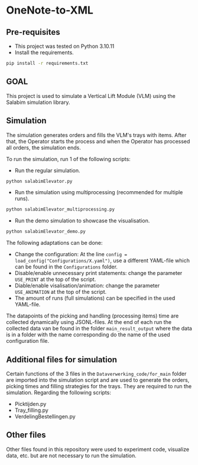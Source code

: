 # OneNote-to-XML


## Pre-requisites
- This project was tested on Python 3.10.11
- Install the requirements.
```bash
pip install -r requirements.txt
```

## GOAL
This project is used to simulate a Vertical Lift Module (VLM) using the Salabim simulation library.

## Simulation
The simulation generates orders and fills the VLM's trays with items.
After that, the Operator starts the process and when the Operator has processed all orders, the simulation ends.

To run the simulation, run 1 of the following scripts:
- Run the regular simulation.
```bash
python salabimElevator.py
```
- Run the simulation using multiprocessing (recommended for multiple runs).
```bash
python salabimElevator_multiprocessing.py
```
- Run the demo simulation to showcase the visualisation.
```bash
python salabimElevator_demo.py
```

The following adaptations can be done:
- Change the configuration: At the line `config = load_config("Configurations/X.yaml")`, use a different YAML-file which can be found in the `Configurations` folder.
- Disable/enable unnecessary print statements: change the parameter `USE_PRINT` at the top of the script.
- Diable/enable visalisation/animation: change the parameter `USE_ANIMATION` at the top of the script.
- The amount of runs (full simulations) can be specified in the used YAML-file.

The datapoints of the picking and handling (processing items) time are collected dynamically using JSONL-files. At the end of each run the collected data van be found in the folder `main_result_output` where the data is in a folder with the name corresponding do the name of the used configuration file.

## Additional files for simulation
Certain functions of the 3 files in the `Dataverwerking_code/for_main` folder are imported into the simulation script and are used to generate the orders, picking times and filling strategies for the trays.
They are required to run the simulation.
Regarding the following scripts:
- Picktijden.py
- Tray_filling.py
- VerdelingBestellingen.py


## Other files
Other files found in this repository were used to experiment code, visualize data, etc. but are not necessary to run the simulation.
